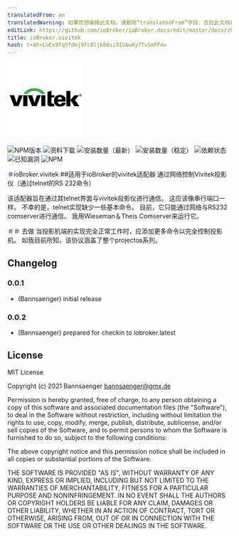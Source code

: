 ```yaml
---
translatedFrom: en
translatedWarning: 如果您想编辑此文档，请删除“translatedFrom”字段，否则此文档将再次自动翻译
editLink: https://github.com/ioBroker/ioBroker.docs/edit/master/docs/zh-cn/adapterref/iobroker.vivitek/README.md
title: ioBroker.vivitek
hash: t+Ah+LoEx9Tq5fdmj9fc8ljk00si9IGbuXy7TvSePFo=
---
```

![商标](../../../en/adapterref/iobroker.vivitek/admin/vivitek.png)

![NPM版本](http://img.shields.io/npm/v/iobroker.vivitek.svg)
![资料下载](https://img.shields.io/npm/dm/iobroker.vivitek.svg)
![安装数量（最新）](http://iobroker.live/badges/vivitek-installed.svg)
![安装数量（稳定）](http://iobroker.live/badges/vivitek-stable.svg)
![依赖状态](https://img.shields.io/david/Bannsaenger/iobroker.vivitek.svg)
![已知漏洞](https://snyk.io/test/github/Bannsaenger/ioBroker.vivitek/badge.svg)
![NPM](https://nodei.co/npm/iobroker.vivitek.png?downloads=true)

＃ioBroker.vivitek
##适用于ioBroker的vivitek适配器
通过网络控制Vivitek投影仪（通过telnet的RS 232命令）

该适配器旨在通过其telnet界面与vivitek投影仪进行通信。
这应该像串行端口一样。
不幸的是，telnet实现缺少一些基本命令。
目前，它只能通过网络与RS232 comserver进行通信。
我用Wieseman＆Theis Comserver来运行它。

＃＃ 去做
当投影机端的实现完全正常工作时，应添加更多命令以完全控制投影机。
如我目前所知，该协议涵盖了整个projectos系列。

## Changelog

### 0.0.1
* (Bannsaenger) initial release

### 0.0.2
* (Bannsaenger) prepared for checkin to iobroker.latest

## License
MIT License

Copyright (c) 2021 Bannsaenger <bannsaenger@gmx.de>

Permission is hereby granted, free of charge, to any person obtaining a copy
of this software and associated documentation files (the "Software"), to deal
in the Software without restriction, including without limitation the rights
to use, copy, modify, merge, publish, distribute, sublicense, and/or sell
copies of the Software, and to permit persons to whom the Software is
furnished to do so, subject to the following conditions:

The above copyright notice and this permission notice shall be included in all
copies or substantial portions of the Software.

THE SOFTWARE IS PROVIDED "AS IS", WITHOUT WARRANTY OF ANY KIND, EXPRESS OR
IMPLIED, INCLUDING BUT NOT LIMITED TO THE WARRANTIES OF MERCHANTABILITY,
FITNESS FOR A PARTICULAR PURPOSE AND NONINFRINGEMENT. IN NO EVENT SHALL THE
AUTHORS OR COPYRIGHT HOLDERS BE LIABLE FOR ANY CLAIM, DAMAGES OR OTHER
LIABILITY, WHETHER IN AN ACTION OF CONTRACT, TORT OR OTHERWISE, ARISING FROM,
OUT OF OR IN CONNECTION WITH THE SOFTWARE OR THE USE OR OTHER DEALINGS IN THE
SOFTWARE.